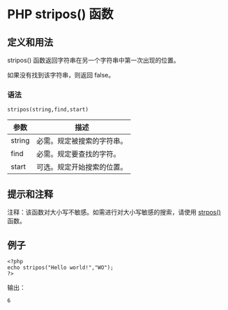 # PHP stripos() 函数



## 定义和用法

stripos() 函数返回字符串在另一个字符串中第一次出现的位置。

如果没有找到该字符串，则返回 false。

### 语法

```
stripos(string,find,start)
```

| 参数 | 描述 |
| --- | --- |
| string | 必需。规定被搜索的字符串。 |
| find | 必需。规定要查找的字符。 |
| start | 可选。规定开始搜索的位置。 |

## 提示和注释

注释：该函数对大小写不敏感。如需进行对大小写敏感的搜索，请使用 [strpos()](/php/func_string_strpos.asp "PHP strpos() 函数") 函数。

## 例子

```
<?php
echo stripos("Hello world!","WO");
?>
```

输出：

```
6
```



